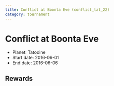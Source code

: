 ```yaml
---
title: Conflict at Boonta Eve (conflict_tat_22)
category: tournament
---
```

# Conflict at Boonta Eve

  * Planet: Tatooine
  * Start date: 2016-06-01
  * End date: 2016-06-06

## Rewards

